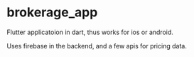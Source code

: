 # brokerage_app

Flutter applicatoion in dart, thus works for ios or android.

Uses firebase in the backend, and a few apis for pricing data.
